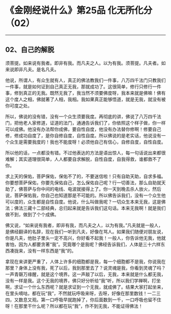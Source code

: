 # 《金刚经说什么》第25品 化无所化分（02）

------

## 02、自己的解脱

须菩提。如来说有我者。即非有我。而凡夫之人。以为有我。须菩提。凡夫者。如来说即非凡夫。是名凡夫。

他说，所谓人，有众生就有人，真正的佛法教我们一件事，八万四千法门只教我们一件事，就是如何证到自己真正无我，那就成功了。这很简单，修行只修行一件事，修到真正的无我。既然无我了，我当然不须要佛度呀，我本来就是佛嘛！佛有这个度人之相，佛就著了人相，我相。我如果真正能够悟道，就是无我，就没有被你可度之处。

所以，佛说的没有错，没有一个众生须要我度。再彻底的讲，佛说了八万四千法门，把他老人家修道，证道的法门，通通告诉我们了，你依照这个样子做，你一样可以成佛。他没有办法帮你成佛，要自性自度，他没有办法替你修啊！修要自己修，修成功自度了，是你自修自度，自性自度。所以佛说的是老实话，他说没有一个众生是需要我度的！我也不能度呀！必须他自己有信心，自修自度，自性自度。

所以他的话，一点都没有错。不过他表达的方法是语出惊人，每一句话说出来都很难解；其实道理很简单，人人都要自求解脱，自性自度，自我得救，谁都救不了你。

求上天的保佑，菩萨保佑，保佑不了的，不要迷信啦！只有自助天助，自求多福。你要想菩萨保佑，你要先保佑自己，怎么保佑自己呢？行一切善法，那么自助就天助了，佛菩萨与你中间的电线、电波就接得上了。你一天到晚去杀人放火，然后说，菩萨保佑我，你自己也知道那是不可能的。所以佛告诉我们，没有一个众生他可以度的，众生都是自性自度。他说，什么叫做我呢？一切众生本来无我，这是佛法；佛法三藏十二部经典，总归起来就是告诉我们这句话。本来无我啊！就是我们做不到，做到了个个成佛。

佛又说，“如来说有我者，即非有我，而凡夫之人，以为有我。”凡夫就是一般人，是佛经翻译的名辞，现在我们一听到凡夫，好像在骂人。如果我们随便对朋友说，你是凡夫，他肚子里头一定不高兴，你好看不起我！一般人，你告诉他无我，他就害怕，因为人都要贪著“我”。究竟哪个是我呢？佛经告诉我们，人体是三十六样东西凑拢来，没有一样东西是“我”的。

拿现在来讲更严重了，人体上许多的细胞都是我，每一个细胞都不是我，你说我在那里？身体上没有我，死了以后，我到那里去了？说灵魂是我，你看到灵魂了吗？一声青磬万缘醒，就是这个境界。这一声敲了以后，无我，本来就是什么都无我，没有一样是我。这个无我的境界，佛只好分析给“我”听，所以我们学禅啊，打坐啊，求证一个什么东西呢？就是求证到一个无我，就成佛了。结果大家打起坐来，在里头嘀咕，都在玩“我”，不然就玩呼吸来呀，去呀，好像在那里数钱！一二三四，又数息又观。第一口呼吸早就跑掉了，你后面数到一千，一口呼吸也留不住呀！在那里干什么呢？所以都在玩“我”，作不到无我，不能证得佛法！
